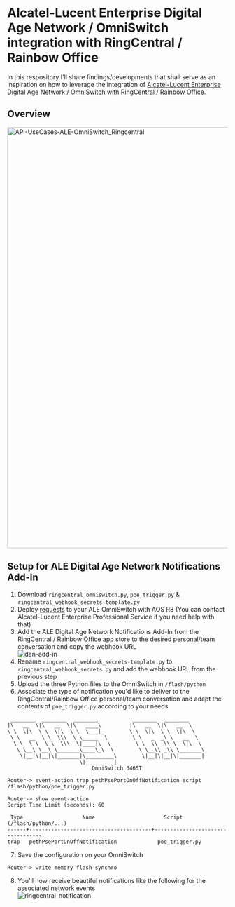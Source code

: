 # Alcatel-Lucent Enterprise Digital Age Network / OmniSwitch integration with RingCentral / Rainbow Office
In this respository I'll share findings/developments that shall serve as an inspiration on how to leverage the integration of [Alcatel-Lucent Enterprise Digital Age Network](https://www.al-enterprise.com/en/solutions/digital-age-networking) / [OmniSwitch](https://www.al-enterprise.com/en/products/switches) with [RingCentral](https://www.ringcentral.com/) / [Rainbow Office](https://www.al-enterprise.com/rainbow-office).

## Overview
<img width="960" alt="API-UseCases-ALE-OmniSwitch_Ringcentral" src="https://user-images.githubusercontent.com/5174414/186093853-9959e90d-b4b8-40ea-96ad-240ada4771bb.png">

## Setup for ALE Digital Age Network Notifications Add-In

1. Download `ringcentral_omniswitch.py`, `poe_trigger.py` & `ringcentral_webhook_secrets-template.py`
2. Deploy [requests](https://pypi.org/project/requests/) to your ALE OmniSwitch with AOS R8 (You can contact Alcatel-Lucent Enterprise Professional Service if you need help with that)
3. Add the ALE Digital Age Network Notifications Add-In from the RingCentral / Rainbow Office app store to the desired personal/team conversation and copy the webhook URL <br> ![dan-add-in](https://user-images.githubusercontent.com/5174414/186110716-3c3856af-1c68-4bb5-ab97-b0eea07ff52f.png)
4. Rename `ringcentral_webhook_secrets-template.py` to `ringcentral_webhook_secrets.py` and add the webhook URL from the previous step
5. Upload the three Python files to the OmniSwitch in `/flash/python`
6. Associate the type of notification you'd like to deliver to the RingCentral/Rainbow Office personal/team conversation and adapt the contents of `poe_trigger.py` according to your needs
```
 ________  ________  ________           ________  ________     
|\   __  \|\   __  \|\   ____\         |\   __  \|\   __  \    
\ \  \|\  \ \  \|\  \ \  \___|_        \ \  \|\  \ \  \|\  \   
 \ \   __  \ \  \\\  \ \_____  \        \ \   _  _\ \   __  \  
  \ \  \ \  \ \  \\\  \|____|\  \        \ \  \\  \\ \  \|\  \ 
   \ \__\ \__\ \_______\____\_\  \        \ \__\\ _\\ \_______\
    \|__|\|__|\|_______|\_________\        \|__|\|__|\|_______|
                       \|_________|                            
					       OmniSwitch 6465T

Router-> event-action trap pethPsePortOnOffNotification script /flash/python/poe_trigger.py

Router-> show event-action 
Script Time Limit (seconds): 60

 Type                   Name                      Script (/flash/python/...)    
------+---------------------------------------+----------------------------------
trap   pethPsePortOnOffNotification             poe_trigger.py
```
7. Save the configuration on your OmniSwitch
```
Router-> write memory flash-synchro
```
8. You'll now receive beautiful notifications like the following for the associated network events<br>
![ringcentral-notification](https://user-images.githubusercontent.com/5174414/186112895-aef90053-7e32-4942-a73a-1bd6d9adbfce.png)
